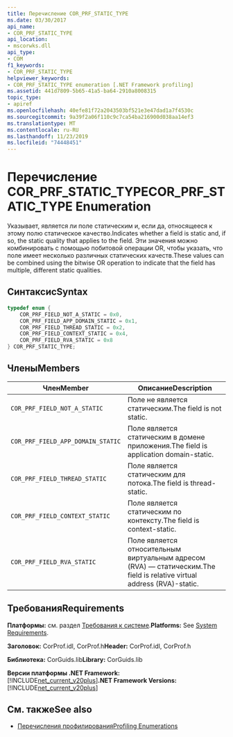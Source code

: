 ```yaml
---
title: Перечисление COR_PRF_STATIC_TYPE
ms.date: 03/30/2017
api_name:
- COR_PRF_STATIC_TYPE
api_location:
- mscorwks.dll
api_type:
- COM
f1_keywords:
- COR_PRF_STATIC_TYPE
helpviewer_keywords:
- COR_PRF_STATIC_TYPE enumeration [.NET Framework profiling]
ms.assetid: 441d7809-5b65-41a5-ba64-2910a8008315
topic_type:
- apiref
ms.openlocfilehash: 40efe81f72a2043503bf521e3e47dad1a7f4530c
ms.sourcegitcommit: 9a39f2a06f110c9c7ca54ba216900d038aa14ef3
ms.translationtype: MT
ms.contentlocale: ru-RU
ms.lasthandoff: 11/23/2019
ms.locfileid: "74448451"
---
```

# <a name="cor_prf_static_type-enumeration"></a><span data-ttu-id="c1d1d-102">Перечисление COR_PRF_STATIC_TYPE</span><span class="sxs-lookup"><span data-stu-id="c1d1d-102">COR_PRF_STATIC_TYPE Enumeration</span></span>
<span data-ttu-id="c1d1d-103">Указывает, является ли поле статическим и, если да, относящееся к этому полю статическое качество.</span><span class="sxs-lookup"><span data-stu-id="c1d1d-103">Indicates whether a field is static and, if so, the static quality that applies to the field.</span></span> <span data-ttu-id="c1d1d-104">Эти значения можно комбинировать с помощью побитовой операции OR, чтобы указать, что поле имеет несколько различных статических качеств.</span><span class="sxs-lookup"><span data-stu-id="c1d1d-104">These values can be combined using the bitwise OR operation to indicate that the field has multiple, different static qualities.</span></span>  
  
## <a name="syntax"></a><span data-ttu-id="c1d1d-105">Синтаксис</span><span class="sxs-lookup"><span data-stu-id="c1d1d-105">Syntax</span></span>  
  
```cpp  
typedef enum {  
    COR_PRF_FIELD_NOT_A_STATIC = 0x0,  
    COR_PRF_FIELD_APP_DOMAIN_STATIC = 0x1,  
    COR_PRF_FIELD_THREAD_STATIC = 0x2,  
    COR_PRF_FIELD_CONTEXT_STATIC = 0x4,  
    COR_PRF_FIELD_RVA_STATIC = 0x8  
} COR_PRF_STATIC_TYPE;  
```  
  
## <a name="members"></a><span data-ttu-id="c1d1d-106">Члены</span><span class="sxs-lookup"><span data-stu-id="c1d1d-106">Members</span></span>  
  
|<span data-ttu-id="c1d1d-107">Член</span><span class="sxs-lookup"><span data-stu-id="c1d1d-107">Member</span></span>|<span data-ttu-id="c1d1d-108">Описание</span><span class="sxs-lookup"><span data-stu-id="c1d1d-108">Description</span></span>|  
|------------|-----------------|  
|`COR_PRF_FIELD_NOT_A_STATIC`|<span data-ttu-id="c1d1d-109">Поле не является статическим.</span><span class="sxs-lookup"><span data-stu-id="c1d1d-109">The field is not static.</span></span>|  
|`COR_PRF_FIELD_APP_DOMAIN_STATIC`|<span data-ttu-id="c1d1d-110">Поле является статическим в домене приложения.</span><span class="sxs-lookup"><span data-stu-id="c1d1d-110">The field is application domain-static.</span></span>|  
|`COR_PRF_FIELD_THREAD_STATIC`|<span data-ttu-id="c1d1d-111">Поле является статическим для потока.</span><span class="sxs-lookup"><span data-stu-id="c1d1d-111">The field is thread-static.</span></span>|  
|`COR_PRF_FIELD_CONTEXT_STATIC`|<span data-ttu-id="c1d1d-112">Поле является статическим по контексту.</span><span class="sxs-lookup"><span data-stu-id="c1d1d-112">The field is context-static.</span></span>|  
|`COR_PRF_FIELD_RVA_STATIC`|<span data-ttu-id="c1d1d-113">Поле является относительным виртуальным адресом (RVA) — статическим.</span><span class="sxs-lookup"><span data-stu-id="c1d1d-113">The field is relative virtual address (RVA)-static.</span></span>|  
  
## <a name="requirements"></a><span data-ttu-id="c1d1d-114">Требования</span><span class="sxs-lookup"><span data-stu-id="c1d1d-114">Requirements</span></span>  
 <span data-ttu-id="c1d1d-115">**Платформы:** см. раздел [Требования к системе](../../../../docs/framework/get-started/system-requirements.md).</span><span class="sxs-lookup"><span data-stu-id="c1d1d-115">**Platforms:** See [System Requirements](../../../../docs/framework/get-started/system-requirements.md).</span></span>  
  
 <span data-ttu-id="c1d1d-116">**Заголовок:** CorProf.idl, CorProf.h</span><span class="sxs-lookup"><span data-stu-id="c1d1d-116">**Header:** CorProf.idl, CorProf.h</span></span>  
  
 <span data-ttu-id="c1d1d-117">**Библиотека:** CorGuids.lib</span><span class="sxs-lookup"><span data-stu-id="c1d1d-117">**Library:** CorGuids.lib</span></span>  
  
 <span data-ttu-id="c1d1d-118">**Версии платформы .NET Framework:** [!INCLUDE[net_current_v20plus](../../../../includes/net-current-v20plus-md.md)]</span><span class="sxs-lookup"><span data-stu-id="c1d1d-118">**.NET Framework Versions:** [!INCLUDE[net_current_v20plus](../../../../includes/net-current-v20plus-md.md)]</span></span>  
  
## <a name="see-also"></a><span data-ttu-id="c1d1d-119">См. также</span><span class="sxs-lookup"><span data-stu-id="c1d1d-119">See also</span></span>

- [<span data-ttu-id="c1d1d-120">Перечисления профилирования</span><span class="sxs-lookup"><span data-stu-id="c1d1d-120">Profiling Enumerations</span></span>](../../../../docs/framework/unmanaged-api/profiling/profiling-enumerations.md)
